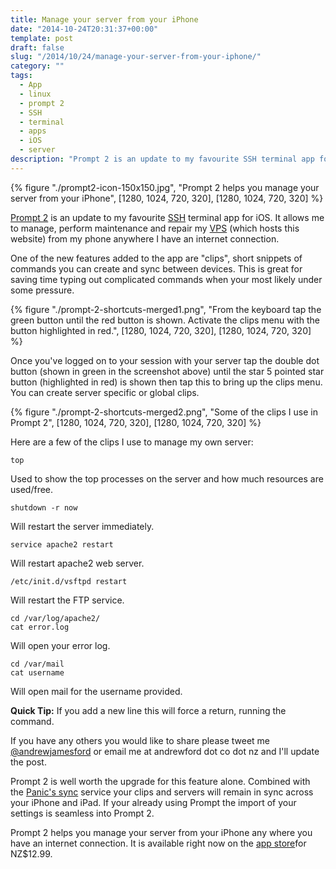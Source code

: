 ```yaml
---
title: Manage your server from your iPhone
date: "2014-10-24T20:31:37+00:00"
template: post
draft: false
slug: "/2014/10/24/manage-your-server-from-your-iphone/"
category: ""
tags:
  - App
  - linux
  - prompt 2
  - SSH
  - terminal
  - apps
  - iOS
  - server
description: "Prompt 2 is an update to my favourite SSH terminal app for iOS. It allows me to manage, perform maintenance and repair my VPS (which hosts this website) from my phone anywhere I have an internet connection."
---
```


{% figure "./prompt2-icon-150x150.jpg", "Prompt 2 helps you manage your server from your iPhone", [1280, 1024, 720, 320], [1280, 1024, 720, 320] %}

[Prompt 2](https://itunes.apple.com/nz/app/prompt-2/id917437289?mt=8&uo=4) is an update to my favourite [SSH](https://en.wikipedia.org/wiki/Secure_Shell)</a> terminal app for iOS. It allows me to manage, perform maintenance and repair my [VPS](https://clientarea.ramnode.com)</a> (which hosts this website) from my phone anywhere I have an internet connection.

One of the new features added to the app are "clips", short snippets of commands you can create and sync between devices.&nbsp;This is great for saving time typing out complicated commands when your most likely under some pressure.

{% figure "./prompt-2-shortcuts-merged1.png", "From the keyboard tap the green button until the red button is shown. Activate the clips menu with the button highlighted in red.", [1280, 1024, 720, 320], [1280, 1024, 720, 320] %}

Once you've logged on to your session with your server tap the double dot button (shown in green in the screenshot above) until the star 5 pointed star button (highlighted in red) is shown then tap this to bring up the clips menu. You can create server specific or global clips.

{% figure "./prompt-2-shortcuts-merged2.png", "Some of the clips I use in Prompt 2", [1280, 1024, 720, 320], [1280, 1024, 720, 320] %}

Here are a few of the clips I use to manage my own server:

`top`

Used to show the top processes on the server and how much resources are used/free.

`shutdown -r now`

Will restart the server immediately.

`service apache2 restart`

Will restart apache2 web server.

`/etc/init.d/vsftpd restart`

Will restart the FTP service.

```
cd /var/log/apache2/
cat error.log
```

Will open your error log.

```
cd /var/mail
cat username
```

Will open mail for the username provided.

**Quick Tip:** If you add a new line this will force a return, running the command.

If you have any others you would like to share please tweet me [@andrewjamesford](https://twitter.com/AndrewJamesFord) or email me at andrewford dot co dot nz and I'll update the post.

Prompt 2 is well worth the upgrade for this feature alone. Combined with the [Panic's sync](http://panic.com/sync/) service your clips and servers will remain in sync across your iPhone and iPad. If your already using Prompt the import of your settings is seamless into Prompt 2.

Prompt 2 helps you manage your server from your iPhone any where you have an internet connection. It is available right now on the [app store](https://itunes.apple.com/nz/app/prompt-2/id917437289?mt=8&uo=4)for NZ$12.99.
